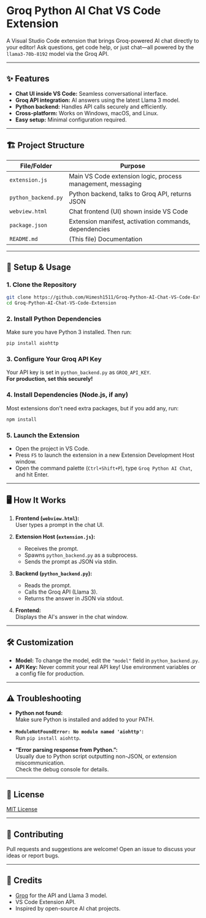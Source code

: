 # Groq Python AI Chat VS Code Extension

A Visual Studio Code extension that brings Groq-powered AI chat directly to your editor! Ask questions, get code help, or just chat—all powered by the `llama3-70b-8192` model via the Groq API.

---

## ✨ Features

- **Chat UI inside VS Code:** Seamless conversational interface.
- **Groq API integration:** AI answers using the latest Llama 3 model.
- **Python backend:** Handles API calls securely and efficiently.
- **Cross-platform:** Works on Windows, macOS, and Linux.
- **Easy setup:** Minimal configuration required.

---

## 🏗️ Project Structure

| File/Folder          | Purpose                                                      |
|----------------------|--------------------------------------------------------------|
| `extension.js`       | Main VS Code extension logic, process management, messaging  |
| `python_backend.py`  | Python backend, talks to Groq API, returns JSON              |
| `webview.html`       | Chat frontend (UI) shown inside VS Code                      |
| `package.json`       | Extension manifest, activation commands, dependencies        |
| `README.md`          | (This file) Documentation                                    |

---

## 🚀 Setup & Usage

### 1. **Clone the Repository**

```bash
git clone https://github.com/Himesh1511/Groq-Python-AI-Chat-VS-Code-Extension.git
cd Groq-Python-AI-Chat-VS-Code-Extension
```

### 2. **Install Python Dependencies**

Make sure you have Python 3 installed. Then run:

```bash
pip install aiohttp
```

### 3. **Configure Your Groq API Key**

Your API key is set in `python_backend.py` as `GROQ_API_KEY`.  
**For production, set this securely!**

### 4. **Install Dependencies (Node.js, if any)**

Most extensions don't need extra packages, but if you add any, run:

```bash
npm install
```

### 5. **Launch the Extension**

- Open the project in VS Code.
- Press `F5` to launch the extension in a new Extension Development Host window.
- Open the command palette (`Ctrl+Shift+P`), type `Groq Python AI Chat`, and hit Enter.

---

## 🖥️ How It Works

1. **Frontend (`webview.html`):**  
   User types a prompt in the chat UI.

2. **Extension Host (`extension.js`):**  
   - Receives the prompt.
   - Spawns `python_backend.py` as a subprocess.
   - Sends the prompt as JSON via stdin.

3. **Backend (`python_backend.py`):**  
   - Reads the prompt.
   - Calls the Groq API (Llama 3).
   - Returns the answer in JSON via stdout.

4. **Frontend:**  
   Displays the AI's answer in the chat window.

---

## 🛠️ Customization

- **Model:** To change the model, edit the `"model"` field in `python_backend.py`.
- **API Key:** Never commit your real API key! Use environment variables or a config file for production.

---

## ⚠️ Troubleshooting

- **Python not found:**  
  Make sure Python is installed and added to your PATH.

- **`ModuleNotFoundError: No module named 'aiohttp'`:**  
  Run `pip install aiohttp`.

- **“Error parsing response from Python.”:**  
  Usually due to Python script outputting non-JSON, or extension miscommunication.  
  Check the debug console for details.

---

## 📝 License

[MIT License](LICENSE)

---

## 🤝 Contributing

Pull requests and suggestions are welcome! Open an issue to discuss your ideas or report bugs.

---

## 📄 Credits

- [Groq](https://groq.com/) for the API and Llama 3 model.
- VS Code Extension API.
- Inspired by open-source AI chat projects.
